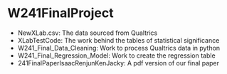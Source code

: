 # W241FinalProject
* NewXLab.csv: The data sourced from Qualtrics
* XLabTestCode: The work behind the tables of statistical significance
* W241_Final_Data_Cleaning: Work to process Qualtrics data in python
* W241_Final_Regression_Model: Work to create the regression table
* 241FinalPaperIsaacRenjunKenJacky: A pdf version of our final paper
